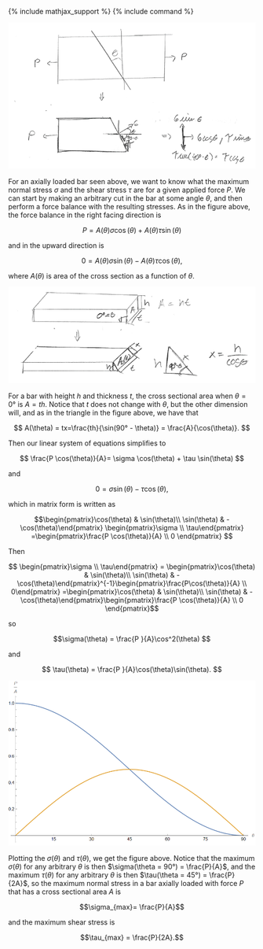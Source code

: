 {% include mathjax_support %}
{% include command %}

![](Traction1.PNG)

For an axially loaded bar seen above, we want to know what the maximum normal stress $\sigma$ and the shear stress $\tau$ are for a given applied force $P$. We can start by making an arbitrary cut in the bar at some angle $\theta$, and then perform a force balance with the resulting stresses. As in the figure above, the force balance in the right facing direction is 

$$
P= A(\theta)\sigma \cos(\theta) + A(\theta)\tau \sin(\theta)
$$ 

and in the upward direction is 

$$
0= A(\theta)\sigma \sin(\theta) - A(\theta)\tau \cos(\theta),
$$ 

where $A(\theta)$ is area of the cross section as a function of $\theta$. 

![](Traction2.PNG)

For a bar with height $h$ and thickness $t$, the cross sectional area when $\theta = 0°$ is $A = th$. Notice that $t$ does not change with $\theta$, but the other dimension will, and as in the triangle in the figure above, we have that 

$$
A(\theta) = tx=\frac{th}{\sin(90° - \theta)} = \frac{A}{\cos(\theta)}.
$$

 Then our linear system of equations simplifies to 
 
 $$
 \frac{P \cos(\theta)}{A}= \sigma \cos(\theta) + \tau \sin(\theta)
 $$ 
 
 and 
 
 $$
 0= \sigma \sin(\theta) - \tau \cos(\theta),
 $$
 
which in matrix form is written as 

$$\begin{pmatrix}\cos(\theta) & \sin(\theta)\\ \sin(\theta) & -\cos(\theta)\end{pmatrix} \begin{pmatrix}\sigma \\ \tau\end{pmatrix} =\begin{pmatrix}\frac{P \cos(\theta)}{A} \\  0 \end{pmatrix} $$

Then 

$$ \begin{pmatrix}\sigma \\ \tau\end{pmatrix} = \begin{pmatrix}\cos(\theta) & \sin(\theta)\\ \sin(\theta) & -\cos(\theta)\end{pmatrix}^{-1}\begin{pmatrix}\frac{P\cos(\theta)}{A} \\ 0\end{pmatrix} =\begin{pmatrix}\cos(\theta) & \sin(\theta)\\ \sin(\theta) & -\cos(\theta)\end{pmatrix}\begin{pmatrix}\frac{P \cos(\theta)}{A} \\  0 \end{pmatrix}$$

so 

$$\sigma(\theta) = \frac{P }{A}\cos^2(\theta)
$$ 

and 

$$
\tau(\theta) = \frac{P }{A}\cos(\theta)\sin(\theta).
$$


![](Traction3.PNG)

Plotting the $\sigma(\theta)$ and $\tau(\theta)$, we get the figure above. Notice that the maximum $\sigma(\theta)$ for any arbitrary $\theta$ is then $\sigma(\theta = 90°) = \frac{P}{A}$, and the maximum $\tau(\theta)$ for any arbitrary $\theta$ is then $\tau(\theta = 45°) = \frac{P}{2A}$, so the maximum normal stress in a bar axially loaded with force $P$ that has a cross sectional area $A$ is 

$$\sigma_{max}= \frac{P}{A}$$

and the maximum shear stress is 

$$\tau_{max} = \frac{P}{2A}.$$

